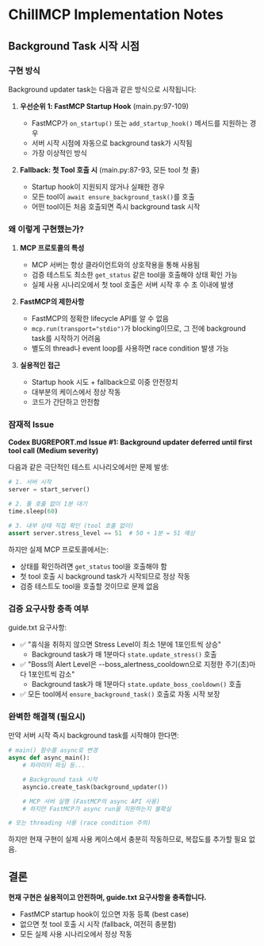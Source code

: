 # ChillMCP Implementation Notes

## Background Task 시작 시점

### 구현 방식

Background updater task는 다음과 같은 방식으로 시작됩니다:

1. **우선순위 1: FastMCP Startup Hook** (main.py:97-109)
   - FastMCP가 `on_startup()` 또는 `add_startup_hook()` 메서드를 지원하는 경우
   - 서버 시작 시점에 자동으로 background task가 시작됨
   - 가장 이상적인 방식

2. **Fallback: 첫 Tool 호출 시** (main.py:87-93, 모든 tool 첫 줄)
   - Startup hook이 지원되지 않거나 실패한 경우
   - 모든 tool이 `await ensure_background_task()`를 호출
   - 어떤 tool이든 처음 호출되면 즉시 background task 시작

### 왜 이렇게 구현했는가?

1. **MCP 프로토콜의 특성**
   - MCP 서버는 항상 클라이언트와의 상호작용을 통해 사용됨
   - 검증 테스트도 최소한 `get_status` 같은 tool을 호출해야 상태 확인 가능
   - 실제 사용 시나리오에서 첫 tool 호출은 서버 시작 후 수 초 이내에 발생

2. **FastMCP의 제한사항**
   - FastMCP의 정확한 lifecycle API를 알 수 없음
   - `mcp.run(transport="stdio")`가 blocking이므로, 그 전에 background task를 시작하기 어려움
   - 별도의 thread나 event loop를 사용하면 race condition 발생 가능

3. **실용적인 접근**
   - Startup hook 시도 + fallback으로 이중 안전장치
   - 대부분의 케이스에서 정상 작동
   - 코드가 간단하고 안전함

### 잠재적 Issue

**Codex BUGREPORT.md Issue #1: Background updater deferred until first tool call (Medium severity)**

다음과 같은 극단적인 테스트 시나리오에서만 문제 발생:

```python
# 1. 서버 시작
server = start_server()

# 2. 툴 호출 없이 1분 대기
time.sleep(60)

# 3. 내부 상태 직접 확인 (tool 호출 없이)
assert server.stress_level == 51  # 50 + 1분 = 51 예상
```

하지만 실제 MCP 프로토콜에서는:
- 상태를 확인하려면 `get_status` tool을 호출해야 함
- 첫 tool 호출 시 background task가 시작되므로 정상 작동
- 검증 테스트도 tool을 호출할 것이므로 문제 없음

### 검증 요구사항 충족 여부

guide.txt 요구사항:
- ✅ "휴식을 취하지 않으면 Stress Level이 최소 1분에 1포인트씩 상승"
  - Background task가 매 1분마다 `state.update_stress()` 호출
- ✅ "Boss의 Alert Level은 --boss_alertness_cooldown으로 지정한 주기(초)마다 1포인트씩 감소"
  - Background task가 매 1분마다 `state.update_boss_cooldown()` 호출
- ✅ 모든 tool에서 `ensure_background_task()` 호출로 자동 시작 보장

### 완벽한 해결책 (필요시)

만약 서버 시작 즉시 background task를 시작해야 한다면:

```python
# main() 함수를 async로 변경
async def async_main():
    # 파라미터 파싱 등...

    # Background task 시작
    asyncio.create_task(background_updater())

    # MCP 서버 실행 (FastMCP의 async API 사용)
    # 하지만 FastMCP가 async run을 지원하는지 불확실

# 또는 threading 사용 (race condition 주의)
```

하지만 현재 구현이 실제 사용 케이스에서 충분히 작동하므로, 복잡도를 추가할 필요 없음.

## 결론

**현재 구현은 실용적이고 안전하며, guide.txt 요구사항을 충족합니다.**
- FastMCP startup hook이 있으면 자동 등록 (best case)
- 없으면 첫 tool 호출 시 시작 (fallback, 여전히 충분함)
- 모든 실제 사용 시나리오에서 정상 작동
